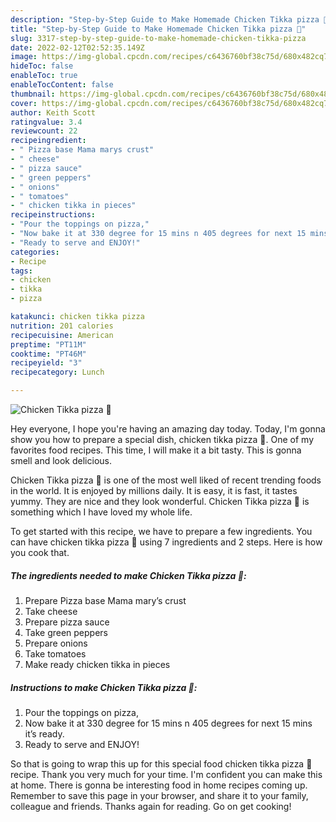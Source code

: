 ```yaml
---
description: "Step-by-Step Guide to Make Homemade Chicken Tikka pizza 🍕"
title: "Step-by-Step Guide to Make Homemade Chicken Tikka pizza 🍕"
slug: 3317-step-by-step-guide-to-make-homemade-chicken-tikka-pizza
date: 2022-02-12T02:52:35.149Z
image: https://img-global.cpcdn.com/recipes/c6436760bf38c75d/680x482cq70/chicken-tikka-pizza-recipe-main-photo.jpg
hideToc: false
enableToc: true
enableTocContent: false
thumbnail: https://img-global.cpcdn.com/recipes/c6436760bf38c75d/680x482cq70/chicken-tikka-pizza-recipe-main-photo.jpg
cover: https://img-global.cpcdn.com/recipes/c6436760bf38c75d/680x482cq70/chicken-tikka-pizza-recipe-main-photo.jpg
author: Keith Scott
ratingvalue: 3.4
reviewcount: 22
recipeingredient:
- " Pizza base Mama marys crust"
- " cheese"
- " pizza sauce"
- " green peppers"
- " onions"
- " tomatoes"
- " chicken tikka in pieces"
recipeinstructions:
- "Pour the toppings on pizza,"
- "Now bake it at 330 degree for 15 mins n 405 degrees for next 15 mins it’s ready."
- "Ready to serve and ENJOY!"
categories:
- Recipe
tags:
- chicken
- tikka
- pizza

katakunci: chicken tikka pizza 
nutrition: 201 calories
recipecuisine: American
preptime: "PT11M"
cooktime: "PT46M"
recipeyield: "3"
recipecategory: Lunch

---
```



![Chicken Tikka pizza 🍕](https://img-global.cpcdn.com/recipes/c6436760bf38c75d/680x482cq70/chicken-tikka-pizza-recipe-main-photo.jpg)

Hey everyone, I hope you're having an amazing day today. Today, I'm gonna show you how to prepare a special dish, chicken tikka pizza 🍕. One of my favorites food recipes. This time, I will make it a bit tasty. This is gonna smell and look delicious.

Chicken Tikka pizza 🍕 is one of the most well liked of recent trending foods in the world. It is enjoyed by millions daily. It is easy, it is fast, it tastes yummy. They are nice and they look wonderful. Chicken Tikka pizza 🍕 is something which I have loved my whole life.




To get started with this recipe, we have to prepare a few ingredients. You can have chicken tikka pizza 🍕 using 7 ingredients and 2 steps. Here is how you cook that.

<!--inarticleads1-->

##### The ingredients needed to make Chicken Tikka pizza 🍕:

1. Prepare  Pizza base Mama mary’s crust
1. Take  cheese
1. Prepare  pizza sauce
1. Take  green peppers
1. Prepare  onions
1. Take  tomatoes
1. Make ready  chicken tikka in pieces




<!--inarticleads2-->

##### Instructions to make Chicken Tikka pizza 🍕:

1. Pour the toppings on pizza,
1. Now bake it at 330 degree for 15 mins n 405 degrees for next 15 mins it’s ready.
1. Ready to serve and ENJOY!



So that is going to wrap this up for this special food chicken tikka pizza 🍕 recipe. Thank you very much for your time. I'm confident you can make this at home. There is gonna be interesting food in home recipes coming up. Remember to save this page in your browser, and share it to your family, colleague and friends. Thanks again for reading. Go on get cooking!

